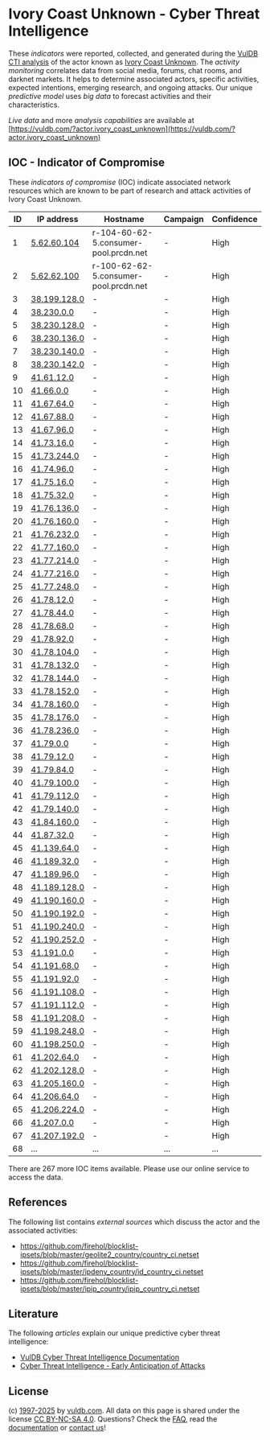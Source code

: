 # Ivory Coast Unknown - Cyber Threat Intelligence

These _indicators_ were reported, collected, and generated during the [VulDB CTI analysis](https://vuldb.com/?kb.cti) of the actor known as [Ivory Coast Unknown](https://vuldb.com/?actor.ivory_coast_unknown). The _activity monitoring_ correlates data from social media, forums, chat rooms, and darknet markets. It helps to determine associated actors, specific activities, expected intentions, emerging research, and ongoing attacks. Our unique _predictive model_ uses _big data_ to forecast activities and their characteristics.

_Live data_ and more _analysis capabilities_ are available at [https://vuldb.com/?actor.ivory_coast_unknown](https://vuldb.com/?actor.ivory_coast_unknown)

## IOC - Indicator of Compromise

These _indicators of compromise_ (IOC) indicate associated network resources which are known to be part of research and attack activities of Ivory Coast Unknown.

ID | IP address | Hostname | Campaign | Confidence
-- | ---------- | -------- | -------- | ----------
1 | [5.62.60.104](https://vuldb.com/?ip.5.62.60.104) | r-104-60-62-5.consumer-pool.prcdn.net | - | High
2 | [5.62.62.100](https://vuldb.com/?ip.5.62.62.100) | r-100-62-62-5.consumer-pool.prcdn.net | - | High
3 | [38.199.128.0](https://vuldb.com/?ip.38.199.128.0) | - | - | High
4 | [38.230.0.0](https://vuldb.com/?ip.38.230.0.0) | - | - | High
5 | [38.230.128.0](https://vuldb.com/?ip.38.230.128.0) | - | - | High
6 | [38.230.136.0](https://vuldb.com/?ip.38.230.136.0) | - | - | High
7 | [38.230.140.0](https://vuldb.com/?ip.38.230.140.0) | - | - | High
8 | [38.230.142.0](https://vuldb.com/?ip.38.230.142.0) | - | - | High
9 | [41.61.12.0](https://vuldb.com/?ip.41.61.12.0) | - | - | High
10 | [41.66.0.0](https://vuldb.com/?ip.41.66.0.0) | - | - | High
11 | [41.67.64.0](https://vuldb.com/?ip.41.67.64.0) | - | - | High
12 | [41.67.88.0](https://vuldb.com/?ip.41.67.88.0) | - | - | High
13 | [41.67.96.0](https://vuldb.com/?ip.41.67.96.0) | - | - | High
14 | [41.73.16.0](https://vuldb.com/?ip.41.73.16.0) | - | - | High
15 | [41.73.244.0](https://vuldb.com/?ip.41.73.244.0) | - | - | High
16 | [41.74.96.0](https://vuldb.com/?ip.41.74.96.0) | - | - | High
17 | [41.75.16.0](https://vuldb.com/?ip.41.75.16.0) | - | - | High
18 | [41.75.32.0](https://vuldb.com/?ip.41.75.32.0) | - | - | High
19 | [41.76.136.0](https://vuldb.com/?ip.41.76.136.0) | - | - | High
20 | [41.76.160.0](https://vuldb.com/?ip.41.76.160.0) | - | - | High
21 | [41.76.232.0](https://vuldb.com/?ip.41.76.232.0) | - | - | High
22 | [41.77.160.0](https://vuldb.com/?ip.41.77.160.0) | - | - | High
23 | [41.77.214.0](https://vuldb.com/?ip.41.77.214.0) | - | - | High
24 | [41.77.216.0](https://vuldb.com/?ip.41.77.216.0) | - | - | High
25 | [41.77.248.0](https://vuldb.com/?ip.41.77.248.0) | - | - | High
26 | [41.78.12.0](https://vuldb.com/?ip.41.78.12.0) | - | - | High
27 | [41.78.44.0](https://vuldb.com/?ip.41.78.44.0) | - | - | High
28 | [41.78.68.0](https://vuldb.com/?ip.41.78.68.0) | - | - | High
29 | [41.78.92.0](https://vuldb.com/?ip.41.78.92.0) | - | - | High
30 | [41.78.104.0](https://vuldb.com/?ip.41.78.104.0) | - | - | High
31 | [41.78.132.0](https://vuldb.com/?ip.41.78.132.0) | - | - | High
32 | [41.78.144.0](https://vuldb.com/?ip.41.78.144.0) | - | - | High
33 | [41.78.152.0](https://vuldb.com/?ip.41.78.152.0) | - | - | High
34 | [41.78.160.0](https://vuldb.com/?ip.41.78.160.0) | - | - | High
35 | [41.78.176.0](https://vuldb.com/?ip.41.78.176.0) | - | - | High
36 | [41.78.236.0](https://vuldb.com/?ip.41.78.236.0) | - | - | High
37 | [41.79.0.0](https://vuldb.com/?ip.41.79.0.0) | - | - | High
38 | [41.79.12.0](https://vuldb.com/?ip.41.79.12.0) | - | - | High
39 | [41.79.84.0](https://vuldb.com/?ip.41.79.84.0) | - | - | High
40 | [41.79.100.0](https://vuldb.com/?ip.41.79.100.0) | - | - | High
41 | [41.79.112.0](https://vuldb.com/?ip.41.79.112.0) | - | - | High
42 | [41.79.140.0](https://vuldb.com/?ip.41.79.140.0) | - | - | High
43 | [41.84.160.0](https://vuldb.com/?ip.41.84.160.0) | - | - | High
44 | [41.87.32.0](https://vuldb.com/?ip.41.87.32.0) | - | - | High
45 | [41.139.64.0](https://vuldb.com/?ip.41.139.64.0) | - | - | High
46 | [41.189.32.0](https://vuldb.com/?ip.41.189.32.0) | - | - | High
47 | [41.189.96.0](https://vuldb.com/?ip.41.189.96.0) | - | - | High
48 | [41.189.128.0](https://vuldb.com/?ip.41.189.128.0) | - | - | High
49 | [41.190.160.0](https://vuldb.com/?ip.41.190.160.0) | - | - | High
50 | [41.190.192.0](https://vuldb.com/?ip.41.190.192.0) | - | - | High
51 | [41.190.240.0](https://vuldb.com/?ip.41.190.240.0) | - | - | High
52 | [41.190.252.0](https://vuldb.com/?ip.41.190.252.0) | - | - | High
53 | [41.191.0.0](https://vuldb.com/?ip.41.191.0.0) | - | - | High
54 | [41.191.68.0](https://vuldb.com/?ip.41.191.68.0) | - | - | High
55 | [41.191.92.0](https://vuldb.com/?ip.41.191.92.0) | - | - | High
56 | [41.191.108.0](https://vuldb.com/?ip.41.191.108.0) | - | - | High
57 | [41.191.112.0](https://vuldb.com/?ip.41.191.112.0) | - | - | High
58 | [41.191.208.0](https://vuldb.com/?ip.41.191.208.0) | - | - | High
59 | [41.198.248.0](https://vuldb.com/?ip.41.198.248.0) | - | - | High
60 | [41.198.250.0](https://vuldb.com/?ip.41.198.250.0) | - | - | High
61 | [41.202.64.0](https://vuldb.com/?ip.41.202.64.0) | - | - | High
62 | [41.202.128.0](https://vuldb.com/?ip.41.202.128.0) | - | - | High
63 | [41.205.160.0](https://vuldb.com/?ip.41.205.160.0) | - | - | High
64 | [41.206.64.0](https://vuldb.com/?ip.41.206.64.0) | - | - | High
65 | [41.206.224.0](https://vuldb.com/?ip.41.206.224.0) | - | - | High
66 | [41.207.0.0](https://vuldb.com/?ip.41.207.0.0) | - | - | High
67 | [41.207.192.0](https://vuldb.com/?ip.41.207.192.0) | - | - | High
68 | ... | ... | ... | ...

There are 267 more IOC items available. Please use our online service to access the data.

## References

The following list contains _external sources_ which discuss the actor and the associated activities:

* https://github.com/firehol/blocklist-ipsets/blob/master/geolite2_country/country_ci.netset
* https://github.com/firehol/blocklist-ipsets/blob/master/ipdeny_country/id_country_ci.netset
* https://github.com/firehol/blocklist-ipsets/blob/master/ipip_country/ipip_country_ci.netset

## Literature

The following _articles_ explain our unique predictive cyber threat intelligence:

* [VulDB Cyber Threat Intelligence Documentation](https://vuldb.com/?kb.cti)
* [Cyber Threat Intelligence - Early Anticipation of Attacks](https://www.scip.ch/en/?labs.20201022)

## License

(c) [1997-2025](https://vuldb.com/?kb.changelog) by [vuldb.com](https://vuldb.com/?kb.about). All data on this page is shared under the license [CC BY-NC-SA 4.0](https://creativecommons.org/licenses/by-nc-sa/4.0/). Questions? Check the [FAQ](https://vuldb.com/?kb.faq), read the [documentation](https://vuldb.com/?kb) or [contact us](https://vuldb.com/?contact)!
